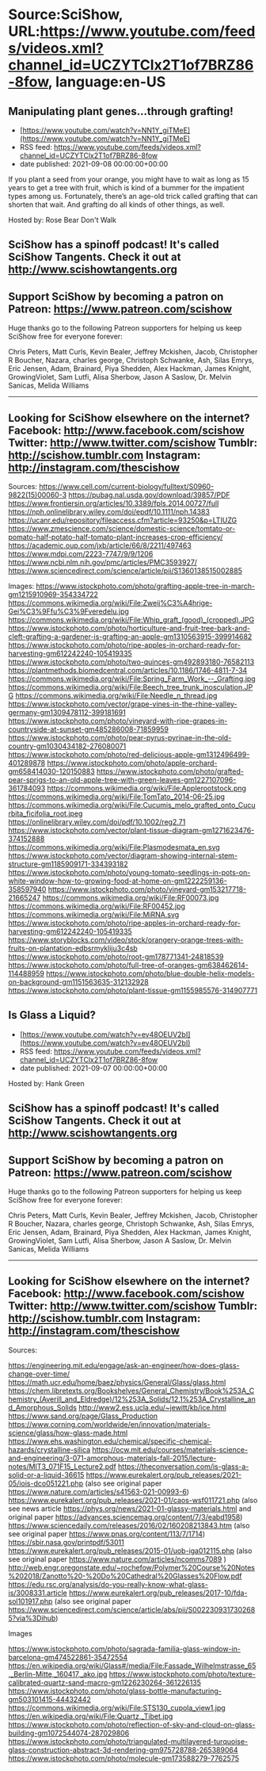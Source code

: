 # Source:SciShow, URL:https://www.youtube.com/feeds/videos.xml?channel_id=UCZYTClx2T1of7BRZ86-8fow, language:en-US

## Manipulating plant genes...through grafting!
 - [https://www.youtube.com/watch?v=NN1Y_giTMeE](https://www.youtube.com/watch?v=NN1Y_giTMeE)
 - RSS feed: https://www.youtube.com/feeds/videos.xml?channel_id=UCZYTClx2T1of7BRZ86-8fow
 - date published: 2021-09-08 00:00:00+00:00

If you plant a seed from your orange, you might have to wait as long as 15 years to get a tree with fruit, which is kind of a bummer for the impatient types among us. Fortunately, there’s an age-old trick called grafting that can shorten that wait. And grafting do all kinds of other things, as well.

Hosted by: Rose Bear Don't Walk

SciShow has a spinoff podcast! It's called SciShow Tangents. Check it out at http://www.scishowtangents.org
----------
Support SciShow by becoming a patron on Patreon: https://www.patreon.com/scishow
----------
Huge thanks go to the following Patreon supporters for helping us keep SciShow free for everyone forever:

Chris Peters, Matt Curls, Kevin Bealer, Jeffrey Mckishen, Jacob, Christopher R Boucher, Nazara, charles george, Christoph Schwanke, Ash, Silas Emrys, Eric Jensen, Adam, Brainard, Piya Shedden, Alex Hackman, James Knight, GrowingViolet, Sam Lutfi, Alisa Sherbow, Jason A Saslow, Dr. Melvin Sanicas, Melida Williams

----------
Looking for SciShow elsewhere on the internet?
Facebook: http://www.facebook.com/scishow
Twitter: http://www.twitter.com/scishow
Tumblr: http://scishow.tumblr.com
Instagram: http://instagram.com/thescishow
----------
Sources:
https://www.cell.com/current-biology/fulltext/S0960-9822(15)00060-3
 https://pubag.nal.usda.gov/download/39857/PDF 
https://www.frontiersin.org/articles/10.3389/fpls.2014.00727/full 
 https://nph.onlinelibrary.wiley.com/doi/epdf/10.1111/nph.14383
 https://ucanr.edu/repository/fileaccess.cfm?article=93250&p=LTIUZG
https://www.zmescience.com/science/domestic-science/tomtato-or-pomato-half-potato-half-tomato-plant-increases-crop-efficiency/
 https://academic.oup.com/jxb/article/66/8/2211/497463
 https://www.mdpi.com/2223-7747/9/9/1206
 https://www.ncbi.nlm.nih.gov/pmc/articles/PMC3593927/
https://www.sciencedirect.com/science/article/pii/S1360138515002885 

Images:
https://www.istockphoto.com/photo/grafting-apple-tree-in-march-gm1215910969-354334722
https://commons.wikimedia.org/wiki/File:Zweij%C3%A4hrige-Gei%C3%9Ffu%C3%9Fveredelu.jpg
https://commons.wikimedia.org/wiki/File:Whip_graft_(good)_(cropped).JPG
https://www.istockphoto.com/photo/horticulture-and-fruit-tree-bark-and-cleft-grafting-a-gardener-is-grafting-an-apple-gm1310563915-399914682
https://www.istockphoto.com/photo/ripe-apples-in-orchard-ready-for-harvesting-gm612242240-105419335
https://www.istockphoto.com/photo/two-quinces-gm492893180-76582113
https://plantmethods.biomedcentral.com/articles/10.1186/1746-4811-7-34
https://commons.wikimedia.org/wiki/File:Spring_Farm_Work_--_Grafting.jpg
https://commons.wikimedia.org/wiki/File:Beech_tree_trunk_inosculation.JPG
https://commons.wikimedia.org/wiki/File:Needle_n_thread.jpg
https://www.istockphoto.com/vector/grape-vines-in-the-rhine-valley-germany-gm1309478112-399181691
https://www.istockphoto.com/photo/vineyard-with-ripe-grapes-in-countryside-at-sunset-gm485286008-71859959
https://www.istockphoto.com/photo/pear-pyrus-pyrinae-in-the-old-country-gm1030434182-276080071
https://www.istockphoto.com/photo/red-delicious-apple-gm1312496499-401289878
https://www.istockphoto.com/photo/apple-orchard-gm658414030-120150883
https://www.istockphoto.com/photo/grafted-pear-sprigs-to-an-old-apple-tree-with-green-leaves-gm1227107096-361784093
https://commons.wikimedia.org/wiki/File:Applerootstock.png
https://commons.wikimedia.org/wiki/File:TomTato_2014-06-25.jpg
https://commons.wikimedia.org/wiki/File:Cucumis_melo_grafted_onto_Cucurbita_ficifolia_root.jpeg
https://onlinelibrary.wiley.com/doi/pdf/10.1002/reg2.71
https://www.istockphoto.com/vector/plant-tissue-diagram-gm1271623476-374152888
https://commons.wikimedia.org/wiki/File:Plasmodesmata_en.svg
https://www.istockphoto.com/vector/diagram-showing-internal-stem-structure-gm1185909171-334393182
https://www.istockphoto.com/photo/young-tomato-seedlings-in-pots-on-white-window-how-to-growing-food-at-home-on-gm1222259136-358597940
https://www.istockphoto.com/photo/vineyard-gm153217718-21665247
https://commons.wikimedia.org/wiki/File:RF00073.jpg
https://commons.wikimedia.org/wiki/File:RF00452.jpg
https://commons.wikimedia.org/wiki/File:MiRNA.svg
https://www.istockphoto.com/photo/ripe-apples-in-orchard-ready-for-harvesting-gm612242240-105419335
https://www.storyblocks.com/video/stock/orangery-orange-trees-with-fruits-on-plantation-edbsrmykliju3c4sb
https://www.istockphoto.com/photo/root-gm178771341-24818539
https://www.istockphoto.com/photo/full-tree-of-oranges-gm638462614-114488959
https://www.istockphoto.com/photo/blue-double-helix-models-on-background-gm1151563635-312132928
https://www.istockphoto.com/photo/plant-tissue-gm1155985576-314907771

## Is Glass a Liquid?
 - [https://www.youtube.com/watch?v=ev48OEUV2bI](https://www.youtube.com/watch?v=ev48OEUV2bI)
 - RSS feed: https://www.youtube.com/feeds/videos.xml?channel_id=UCZYTClx2T1of7BRZ86-8fow
 - date published: 2021-09-07 00:00:00+00:00

Hosted by: Hank Green

SciShow has a spinoff podcast! It's called SciShow Tangents. Check it out at http://www.scishowtangents.org
----------
Support SciShow by becoming a patron on Patreon: https://www.patreon.com/scishow
----------
Huge thanks go to the following Patreon supporters for helping us keep SciShow free for everyone forever:

Chris Peters, Matt Curls, Kevin Bealer, Jeffrey Mckishen, Jacob, Christopher R Boucher, Nazara, charles george, Christoph Schwanke, Ash, Silas Emrys, Eric Jensen, Adam, Brainard, Piya Shedden, Alex Hackman, James Knight, GrowingViolet, Sam Lutfi, Alisa Sherbow, Jason A Saslow, Dr. Melvin Sanicas, Melida Williams

----------
Looking for SciShow elsewhere on the internet?
Facebook: http://www.facebook.com/scishow
Twitter: http://www.twitter.com/scishow
Tumblr: http://scishow.tumblr.com
Instagram: http://instagram.com/thescishow
----------
Sources:

https://engineering.mit.edu/engage/ask-an-engineer/how-does-glass-change-over-time/ 
https://math.ucr.edu/home/baez/physics/General/Glass/glass.html 
https://chem.libretexts.org/Bookshelves/General_Chemistry/Book%253A_Chemistry_(Averill_and_Eldredge)/12%253A_Solids/12.1%253A_Crystalline_and_Amorphous_Solids 
http://www2.ess.ucla.edu/~jewitt/kb/ice.html 
https://www.sand.org/page/Glass_Production 
https://www.corning.com/worldwide/en/innovation/materials-science/glass/how-glass-made.html 
https://www.ehs.washington.edu/chemical/specific-chemical-hazards/crystalline-silica 
https://ocw.mit.edu/courses/materials-science-and-engineering/3-071-amorphous-materials-fall-2015/lecture-notes/MIT3_071F15_Lecture2.pdf 
https://theconversation.com/is-glass-a-solid-or-a-liquid-36615 
https://www.eurekalert.org/pub_releases/2021-05/iois-dco051221.php (also see original paper https://www.nature.com/articles/s41563-021-00993-6)
https://www.eurekalert.org/pub_releases/2021-01/caos-wsf011721.php (also see news article https://phys.org/news/2021-01-glassy-materials.html and original paper https://advances.sciencemag.org/content/7/3/eabd1958) 
https://www.sciencedaily.com/releases/2016/02/160208213843.htm (also see original paper https://www.pnas.org/content/113/7/1714) 
https://sbir.nasa.gov/printpdf/53011 
https://www.eurekalert.org/pub_releases/2015-01/uob-iga012115.php (also see original paper https://www.nature.com/articles/ncomms7089 ) 
http://web.engr.oregonstate.edu/~rochefow/Polymer%20Course%20Notes%202018/Zanotto%20-%20Do%20Cathedral%20Glasses%20Flow.pdf 
https://edu.rsc.org/analysis/do-you-really-know-what-glass-is/3008331.article 
https://www.eurekalert.org/pub_releases/2017-10/fda-sol101917.php (also see original paper https://www.sciencedirect.com/science/article/abs/pii/S0022309317302685?via%3Dihub) 

Images

https://www.istockphoto.com/photo/sagrada-familia-glass-window-in-barcelona-gm474522861-35472554
https://en.wikipedia.org/wiki/Glass#/media/File:Fassade_Wilhelmstrasse_65,_Berlin-Mitte,_160417,_ako.jpg
https://www.istockphoto.com/photo/texture-calibrated-quartz-sand-macro-gm1226230264-361226135
https://www.istockphoto.com/photo/glass-bottle-manufacturing-gm503101415-44432442
https://commons.wikimedia.org/wiki/File:STS130_cupola_view1.jpg
https://en.wikipedia.org/wiki/File:Quartz,_Tibet.jpg
https://www.istockphoto.com/photo/reflection-of-sky-and-cloud-on-glass-building-gm1072544074-287029806
https://www.istockphoto.com/photo/triangulated-multilayered-turquoise-glass-construction-abstract-3d-rendering-gm975728788-265389064
https://www.istockphoto.com/photo/molecule-gm173588279-7762575

